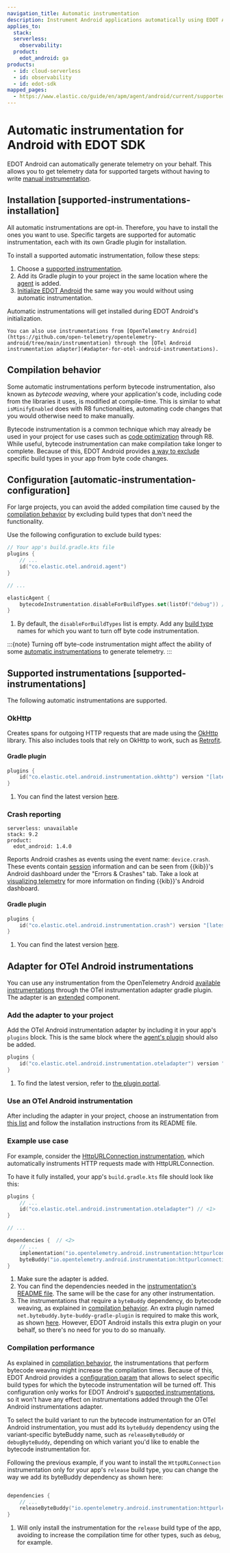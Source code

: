 ```yaml
---
navigation_title: Automatic instrumentation
description: Instrument Android applications automatically using EDOT Android.
applies_to:
  stack:
  serverless:
    observability:
  product:
    edot_android: ga
products:
  - id: cloud-serverless
  - id: observability
  - id: edot-sdk
mapped_pages:
  - https://www.elastic.co/guide/en/apm/agent/android/current/supported-technologies.html
---
```


# Automatic instrumentation for Android with EDOT SDK

EDOT Android can automatically generate telemetry on your behalf. This allows you to get telemetry data for supported targets without having to write [manual instrumentation](manual-instrumentation.md).

## Installation [supported-instrumentations-installation]

All automatic instrumentations are opt-in. Therefore, you have to install the ones you want to use. Specific targets are supported for automatic instrumentation, each with its own Gradle plugin for installation. 

To install a supported automatic instrumentation, follow these steps:

1. Choose a [supported instrumentation](#supported-instrumentations).
2. Add its Gradle plugin to your project in the same location where the [agent](getting-started.md#gradle-setup) is added.
3. [Initialize EDOT Android](getting-started.md#agent-setup) the same way you would without using automatic instrumentation.

Automatic instrumentations will get installed during EDOT Android's initialization.

```{tip}
You can also use instrumentations from [OpenTelemetry Android](https://github.com/open-telemetry/opentelemetry-android/tree/main/instrumentation) through the [OTel Android instrumentation adapter](#adapter-for-otel-android-instrumentations).
```

## Compilation behavior

Some automatic instrumentations perform bytecode instrumentation, also known as _bytecode weaving_, where your application's code, including code from the libraries it uses, is modified at compile-time. This is similar to what `isMinifyEnabled` does with R8 functionalities, automating code changes that you would otherwise need to make manually. 

Bytecode instrumentation is a common technique which may already be used in your project for use cases such as [code optimization](https://developer.android.com/build/shrink-code#optimization) through R8. While useful, bytecode instrumentation can make compilation take longer to complete. Because of this, EDOT Android provides [a way to exclude](#automatic-instrumentation-configuration) specific build types in your app from byte code changes.

## Configuration [automatic-instrumentation-configuration]

For large projects, you can avoid the added compilation time caused by the [compilation behavior](#compilation-behavior) by excluding build types that don't need the functionality. 

Use the following configuration to exclude build types:

```kotlin
// Your app's build.gradle.kts file
plugins {
    // ...
    id("co.elastic.otel.android.agent")
}

// ...

elasticAgent {
    bytecodeInstrumentation.disableForBuildTypes.set(listOf("debug")) // <1>
}
```

1. By default, the `disableForBuildTypes` list is empty. Add any [build type](https://developer.android.com/build/build-variants#build-types) names for which you want to turn off byte code instrumentation.

:::{note}
Turning off byte-code instrumentation might affect the ability of some [automatic instrumentations](#supported-instrumentations) to generate telemetry.
:::

## Supported instrumentations [supported-instrumentations]

The following automatic instrumentations are supported.

### OkHttp

Creates spans for outgoing HTTP requests that are made using the [OkHttp](https://square.github.io/okhttp/) library. This also includes tools that rely on OkHttp to work, such as [Retrofit](https://square.github.io/retrofit/).

#### Gradle plugin

```kotlin
plugins {
    id("co.elastic.otel.android.instrumentation.okhttp") version "[latest_version]" // <1>
}
```

1. You can find the latest version [here](https://plugins.gradle.org/plugin/co.elastic.otel.android.instrumentation.okhttp).

### Crash reporting

```{applies_to}
serverless: unavailable
stack: 9.2
product:
  edot_android: 1.4.0
```

Reports Android crashes as events using the event name: `device.crash`. These events contain [session](index.md#sessions) information and can be seen from {{kib}}'s Android dashboard under the "Errors & Crashes" tab.
Take a look at [visualizing telemetry](getting-started.md#visualize-telemetry) for more information on finding {{kib}}'s Android dashboard.

#### Gradle plugin

```kotlin
plugins {
    id("co.elastic.otel.android.instrumentation.crash") version "[latest_version]" // <1>
}
```

1. You can find the latest version [here](https://plugins.gradle.org/plugin/co.elastic.otel.android.instrumentation.crash).

## Adapter for OTel Android instrumentations

You can use any instrumentation from the OpenTelemetry Android [available instrumentations](https://github.com/open-telemetry/opentelemetry-android/tree/main/instrumentation) through the OTel instrumentation adapter gradle plugin. The adapter is an [extended](opentelemetry://reference/compatibility/nomenclature.md#extended-components) component.

### Add the adapter to your project

Add the OTel Android instrumentation adapter by including it in your app's `plugins` block. This is the same block where the [agent's plugin](getting-started.md#gradle-setup) should also be added.

```kotlin
plugins {
    id("co.elastic.otel.android.instrumentation.oteladapter") version "[latest_version]" // <1>
}
```

1. To find the latest version, refer to [the plugin portal](https://plugins.gradle.org/plugin/co.elastic.otel.android.instrumentation.oteladapter).

### Use an OTel Android instrumentation

After including the adapter in your project, choose an instrumentation from [this list](https://github.com/open-telemetry/opentelemetry-android/tree/main/instrumentation) and follow the installation instructions from its README file.

### Example use case

For example, consider the [HttpURLConnection instrumentation](https://github.com/open-telemetry/opentelemetry-android/tree/main/instrumentation/httpurlconnection), which automatically instruments HTTP requests made with HttpURLConnection.

To have it fully installed, your app's `build.gradle.kts` file should look like this:

```kotlin
plugins {
    // ...
    id("co.elastic.otel.android.instrumentation.oteladapter") // <1>
}

// ...

dependencies {  // <2>
    // ... 
    implementation("io.opentelemetry.android.instrumentation:httpurlconnection-library:AUTO_HTTP_URL_INSTRUMENTATION_VERSION") 
    byteBuddy("io.opentelemetry.android.instrumentation:httpurlconnection-agent:AUTO_HTTP_URL_INSTRUMENTATION_VERSION") // <3>
}
```

1. Make sure the adapter is added.
2. You can find the dependencies needed in the [instrumentation's README file](https://github.com/open-telemetry/opentelemetry-android/tree/main/instrumentation/httpurlconnection#project-dependencies). The same will be the case for any other instrumentation.
3. The instrumentations that require a `byteBuddy` dependency, do bytecode weaving, as explained in [compilation behavior](#compilation-behavior). An extra plugin named `net.bytebuddy.byte-buddy-gradle-plugin` is required to make this work, as shown [here](https://github.com/open-telemetry/opentelemetry-android/tree/main/instrumentation/httpurlconnection#byte-buddy-compilation-plugin). However, EDOT Android installs this extra plugin on your behalf, so there's no need for you to do so manually.

### Compilation performance

As explained in [compilation behavior](#compilation-behavior), the instrumentations that perform bytecode weaving might increase the
compilation times. Because of this, EDOT Android provides a [configuration param](#automatic-instrumentation-configuration)
that allows to select specific build types for which the bytecode instrumentation will be turned off. This configuration
only works for EDOT Android's [supported instrumentations](#supported-instrumentations), so it won't have any effect on
instrumentations added through the OTel Android instrumentations adapter.

To select the build variant to run the bytecode instrumentation for an OTel Android instrumentation, you must
add its `byteBuddy` dependency using the variant-specific byteBuddy name, such as `releaseByteBuddy` or `debugByteBuddy`,
depending on which variant you'd like to enable the bytecode instrumentation for.

Following the previous example, if you want to install the `HttpURLConnection` instrumentation only for your app's `release` build type,
you can change the way we add its byteBuddy dependency as shown here:

```kotlin

dependencies { 
    // ... 
    releaseByteBuddy("io.opentelemetry.android.instrumentation:httpurlconnection-agent:AUTO_HTTP_URL_INSTRUMENTATION_VERSION") // <1>
}
```

1. Will only install the instrumentation for the `release` build type of the app, avoiding to increase the compilation time for other types, such as `debug`, for example.
